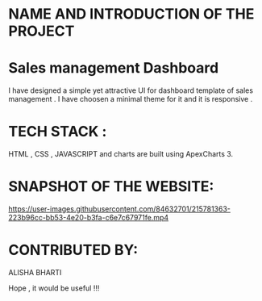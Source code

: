 # NAME AND INTRODUCTION OF THE PROJECT
# Sales management Dashboard
I have designed a simple yet attractive UI for dashboard template of sales management . I have choosen a minimal theme for it and it is responsive .

# TECH STACK :
HTML , CSS , JAVASCRIPT and charts are built using ApexCharts 3.

# SNAPSHOT OF THE WEBSITE:


https://user-images.githubusercontent.com/84632701/215781363-223b96cc-bb53-4e20-b3fa-c6e7c67971fe.mp4



# CONTRIBUTED BY:
ALISHA BHARTI

Hope , it would be useful !!!

